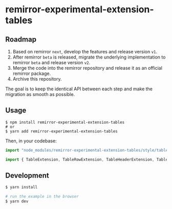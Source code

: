 # remirror-experimental-extension-tables

## Roadmap

1. Based on remirror `next`, develop the features and release version `v1`.
2. After remirror `beta` is released, migrate the underlying implementation to remirror `beta` and release version `v2`.
3. Merge the code into the remirror repository and release it as an official remirror package.
4. Archive this repository.

The goal is to keep the identical API between each step and make the migration as smooth as possible.

## Usage

```
$ npm install remirror-experimental-extension-tables
# or
$ yarn add remirror-experimental-extension-tables
```

Then, in your codebase:

```ts
import "node_modules/remirror-experimental-extension-tables/style/table.css" // you can also use `style/table.scss` if your bundler support it.

import { TableExtension, TableRowExtension, TableHeaderExtension, TableCellExtension } from 'remirror-experimental-extension-tables'
```

## Development

```bash
$ yarn install

# run the example in the browser
$ yarn dev
```
